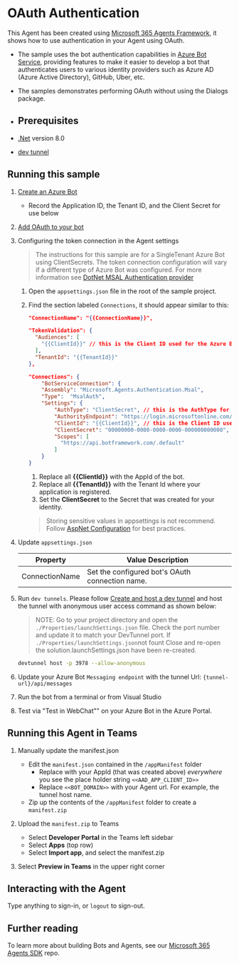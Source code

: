 ﻿# OAuth Authentication

This Agent has been created using [Microsoft 365 Agents Framework](https://github.com/microsoft/agents-for-net), it shows how to use authentication in your Agent using OAuth.

- The sample uses the bot authentication capabilities in [Azure Bot Service](https://docs.botframework.com), providing features to make it easier to develop a bot that authenticates users to various identity providers such as Azure AD (Azure Active Directory), GitHub, Uber, etc.
- The samples demonstrates performing OAuth without using the Dialogs package.

- ## Prerequisites

-  [.Net](https://dotnet.microsoft.com/en-us/download/dotnet/8.0) version 8.0
-  [dev tunnel](https://learn.microsoft.com/en-us/azure/developer/dev-tunnels/get-started?tabs=windows)

## Running this sample

1. [Create an Azure Bot](https://aka.ms/AgentsSDK-CreateBot)
   - Record the Application ID, the Tenant ID, and the Client Secret for use below

1. [Add OAuth to your bot](https://aka.ms/AgentsSDK-AddAuth)

1. Configuring the token connection in the Agent settings
   > The instructions for this sample are for a SingleTenant Azure Bot using ClientSecrets.  The token connection configuration will vary if a different type of Azure Bot was configured.  For more information see [DotNet MSAL Authentication provider](https://aka.ms/AgentsSDK-DotNetMSALAuth)

   1. Open the `appsettings.json` file in the root of the sample project.

   1. Find the section labeled `Connections`,  it should appear similar to this:

      ```json
      "ConnectionName": "{{ConnectionName}}",
   
      "TokenValidation": {
        "Audiences": [
          "{{ClientId}}" // this is the Client ID used for the Azure Bot
        ],
        "TenantId": "{{TenantId}}"
      },

      "Connections": {
          "BotServiceConnection": {
          "Assembly": "Microsoft.Agents.Authentication.Msal",
          "Type":  "MsalAuth",
          "Settings": {
              "AuthType": "ClientSecret", // this is the AuthType for the connection, valid values can be found in Microsoft.Agents.Authentication.Msal.Model.AuthTypes.  The default is ClientSecret.
              "AuthorityEndpoint": "https://login.microsoftonline.com/{{TenantId}}",
              "ClientId": "{{ClientId}}", // this is the Client ID used for the connection.
              "ClientSecret": "00000000-0000-0000-0000-000000000000", // this is the Client Secret used for the connection.
              "Scopes": [
                "https://api.botframework.com/.default"
              ]
          }
      }
      ```

      1. Replace all **{{ClientId}}** with the AppId of the bot.
      1. Replace all **{{TenantId}}** with the Tenant Id where your application is registered.
      1. Set the **ClientSecret** to the Secret that was created for your identity.
      
      > Storing sensitive values in appsettings is not recommend.  Follow [AspNet Configuration](https://learn.microsoft.com/en-us/aspnet/core/fundamentals/configuration/?view=aspnetcore-9.0) for best practices.

1. Update `appsettings.json` 

   | Property             | Value Description     | 
   |----------------------|-----------|
   | ConnectionName       | Set the configured bot's OAuth connection name.      |
    
1. Run `dev tunnels`. Please follow [Create and host a dev tunnel](https://learn.microsoft.com/en-us/azure/developer/dev-tunnels/get-started?tabs=windows) and host the tunnel with anonymous user access command as shown below:
   > NOTE: Go to your project directory and open the `./Properties/launchSettings.json` file. Check the port number and update it to match your DevTunnel port. If `./Properties/launchSettings.json`not fount Close and re-open the solution.launchSettings.json have been re-created.

   ```bash
   devtunnel host -p 3978 --allow-anonymous
   ```

1. Update your Azure Bot ``Messaging endpoint`` with the tunnel Url:  `{tunnel-url}/api/messages`

1. Run the bot from a terminal or from Visual Studio

1. Test via "Test in WebChat"" on your Azure Bot in the Azure Portal.

## Running this Agent in Teams

1. Manually update the manifest.json
   - Edit the `manifest.json` contained in the `/appManifest` folder
     - Replace with your AppId (that was created above) *everywhere* you see the place holder string `<<AAD_APP_CLIENT_ID>>`
     - Replace `<<BOT_DOMAIN>>` with your Agent url.  For example, the tunnel host name.
   - Zip up the contents of the `/appManifest` folder to create a `manifest.zip`
1. Upload the `manifest.zip` to Teams
   - Select **Developer Portal** in the Teams left sidebar
   - Select **Apps** (top row)
   - Select **Import app**, and select the manifest.zip

1. Select **Preview in Teams** in the upper right corner

## Interacting with the Agent

Type anything to sign-in, or `logout` to sign-out.  

## Further reading
To learn more about building Bots and Agents, see our [Microsoft 365 Agents SDK](https://github.com/microsoft/agents) repo.

